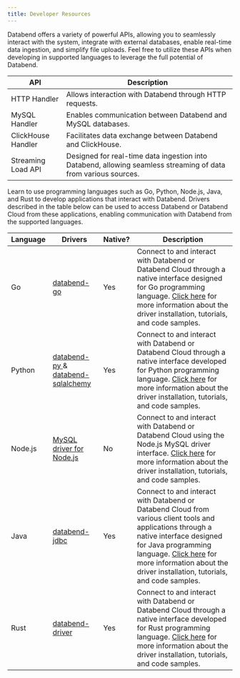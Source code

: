 ```yaml
---
title: Developer Resources
---
```


Databend offers a variety of powerful APIs, allowing you to seamlessly interact with the system, integrate with external databases, enable real-time data ingestion, and simplify file uploads. Feel free to utilize these APIs when developing in supported languages to leverage the full potential of Databend.

| API                	| Description                                                                                                    	|
|--------------------	|----------------------------------------------------------------------------------------------------------------	|
| HTTP Handler       	| Allows interaction with Databend through HTTP requests.                                                        	|
| MySQL Handler      	| Enables communication between Databend and MySQL databases.                                                    	|
| ClickHouse Handler 	| Facilitates data exchange between Databend and ClickHouse.                                                     	|
| Streaming Load API 	| Designed for real-time data ingestion into Databend, allowing seamless streaming of data from various sources. 	|                               	|

Learn to use programming languages such as Go, Python, Node.js, Java, and Rust to develop applications that interact with Databend. Drivers described in the table below can be used to access Databend or Databend Cloud from these applications, enabling communication with Databend from the supported languages.

| Language 	| Drivers                                                                                                                                   	| Native? 	| Description                                                                                                                                                                                                                                                       	|
|----------	|-------------------------------------------------------------------------------------------------------------------------------------------	|---------	|-------------------------------------------------------------------------------------------------------------------------------------------------------------------------------------------------------------------------------------------------------------------	|
| Go       	| [ databend-go ]( https://github.com/databendcloud/databend-go )                                                                           	| Yes     	| Connect to and interact with Databend or Databend Cloud through a native interface designed for Go programming language. [Click here](00-golang.md) for more information about the driver installation, tutorials, and code samples.                                              	|
| Python   	| [ databend-py ]( https://github.com/databendcloud/databend-py ) & [ databend-sqlalchemy ]( https://github.com/databendcloud/databend-py ) 	| Yes     	| Connect to and interact with Databend or Databend Cloud through a native interface developed for Python programming language. [Click here](01-python.md) for more information about the driver installation, tutorials, and code samples.                                         	|
| Node.js  	| [MySQL driver for Node.js](https://www.npmjs.com/package/mysql)                                                                           	| No      	| Connect to and interact with Databend or Databend Cloud using the Node.js MySQL driver interface. [Click here](02-nodejs.md) for more information about the driver installation, tutorials, and code samples.                                                                     	|
| Java     	| [databend-jdbc](https://github.com/databendcloud/databend-jdbc)                                                                           	| Yes     	| Connect to and interact with Databend or Databend Cloud from various client tools and applications through a native interface designed for Java programming language. [Click here](03-jdbc.md) for more information about the driver installation, tutorials, and code samples. 	|
| Rust     	| [databend-driver](https://github.com/datafuselabs/BendSQL/tree/main/driver)                                                               	| Yes     	| Connect to and interact with Databend or Databend Cloud through a native interface developed for Rust programming language. [Click here](04-rust.md) for more information about the driver installation, tutorials, and code samples.          